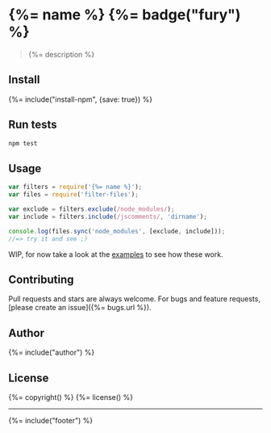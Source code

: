 # {%= name %} {%= badge("fury") %}

> {%= description %}

## Install
{%= include("install-npm", {save: true}) %}

## Run tests

```bash
npm test
```

## Usage

```js
var filters = require('{%= name %}');
var files = require('filter-files');

var exclude = filters.exclude(/node_modules/);
var include = filters.include(/jscomments/, 'dirname');

console.log(files.sync('node_modules', [exclude, include]));
//=> try it and see ;)
```

WIP, for now take a look at the [examples](./examples) to see how these work.

## Contributing
Pull requests and stars are always welcome. For bugs and feature requests, [please create an issue]({%= bugs.url %}).

## Author
{%= include("author") %}

## License
{%= copyright() %}
{%= license() %}

***

{%= include("footer") %}

[filter-files]: https://github.com/jonschlinkert/filter-files